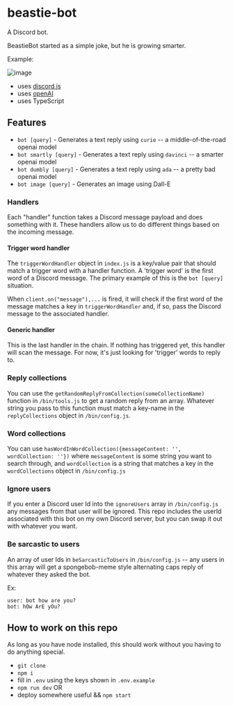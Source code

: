 # beastie-bot

A Discord bot.

BeastieBot started as a simple joke, but he is growing smarter.

Example:

![image](https://user-images.githubusercontent.com/4060878/218017190-af2bf800-5a42-415b-9d9b-cc36e420478b.png)

- uses [discord.js](https://discordjs.guide/)
- uses [openAI](https://openai.com/api/)
- uses TypeScript

## Features

- `bot [query]` - Generates a text reply using `curie` -- a middle-of-the-road openai model
- `bot smartly [query]` - Generates a text reply using `davinci` -- a smarter openai model
- `bot dumbly [query]` - Generates a text reply using `ada` -- a pretty bad openai model
- `bot image [query]` - Generates an image using Dall-E

### Handlers

Each "handler" function takes a Discord message payload and does something with it. These handlers allow us to do different things based on the incoming message.

#### Trigger word handler

The `triggerWordHandler` object in `index.js` is a key/value pair that should match a trigger word with a handler function. A 'trigger word' is the first word of a Discord message. The primary example of this is the `bot [query]` situation.

When `client.on("message"),...` is fired, it will check if the first word of the message matches a key in `triggerWordHandler` and, if so, pass the Discord message to the associated handler.

#### Generic handler

This is the last handler in the chain. If nothing has triggered yet, this handler will scan the message. For now, it's just looking for 'trigger' words to reply to.

### Reply collections

You can use the `getRandomReplyFromCollection(someCollectionName)` function in `/bin/tools.js` to get a random reply from an array. Whatever string you pass to this function must match a key-name in the `replyCollections` object in `/bin/config.js`.

### Word collections

You can use `hasWordInWordCollection({messageContent: '', wordCollection: ''})` where `messageContent` is some string you want to search through, and `wordCollection` is a string that matches a key in the `wordCollections` object in `/bin/config.js`

### Ignore users

If you enter a Discord user Id into the `ignoreUsers` array in `/bin/config.js` any messages from that user will be ignored. This repo includes the userId associated with this bot on my own Discord server, but you can swap it out with whatever you want.

### Be sarcastic to users

An array of user Ids in `beSarcasticToUsers` in `/bin/config.js` -- any users in this array will get a spongebob-meme style alternating caps reply of whatever they asked the bot.

Ex:

```
user: bot how are you?
bot: hOw ArE yOu?
```

## How to work on this repo

As long as you have node installed, this should work without you having to do anything special.

- `git clone`
- `npm i`
- fill in `.env` using the keys shown in `.env.example`
- `npm run dev` OR
- deploy somewhere useful && `npm start`
